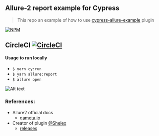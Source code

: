 Allure-2 report example for Cypress
-----------------------------------
> This repo an example of how to use [cypress-allure-example](https://www.npmjs.com/package/@shelex/cypress-allure-plugin) plugin

[![NPM][npm-icon]][npm-url]

## CircleCI [![CircleCI](https://circleci.com/gh/Ebazhanov/cypress-allure2-report-example.svg?style=svg)](https://circleci.com/gh/Ebazhanov/cypress-allure2-report-example)

#### Usage to run locally
- `$ yarn cy:run`
- `$ yarn allure:report`
- `$ allure open`

![Alt text](https://monosnap.com/image/4zNPD3RymcadwYXTEQ0SlQ2YZCsX4F)

### References:
- Allure2 official docs 
  - [qameta.io](https://docs.qameta.io/allure/#_get_started)
- Creator of plugin [@Shelex](https://github.com/Shelex/cypress-allure-plugin)
  - [releases](https://github.com/Shelex/cypress-allure-plugin/releases)

[npm-icon]: https://nodei.co/npm/cypress-allure-plugin.svg?downloads=true
[npm-url]: https://www.npmjs.com/package/@shelex/cypress-allure-plugin
